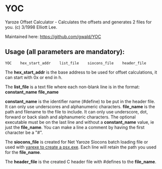 # YOC
Yaroze Offset Calculator - Calculates the offsets and generates 2 files for you.
(c) 3/1998 Elliott Lee.

Maintained here: https://github.com/gwald/YOC


    

## Usage (all parameters are mandatory):

    YOC    hex_start_addr    list_file    siocons_file    header_file
    
The **hex_start_addr** is the base address to be used for offset calculations, it can start with 0x or end in h.

The **list_file** is a text file where each non-blank line is in the format: 
**constant_name** **file_name**  

**constant_name** is the identifier name (#define) to be put in the header file. It can only use underscores and alphanumeric characters.
**file_name** is the path and filename to the file to include. It can only use underscore, dot, forward or back slash and alphanumeric characters.
The optional executable must be on the last line and without a **constant_name** value, ie just the **file_name**.
You can make a line a comment by having the first character be a "#".

The **siocons_file** is created for Net Yaroze Siocons batch loading file or used with [yarexe to create a psx.exe](https://github.com/gwald/Yarexe).
Each line will retain the path you used for the **file_name**. 

The **header_file** is the created C header file with #defines to the **file_name**.
